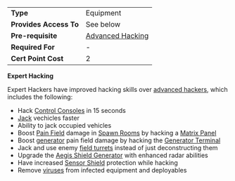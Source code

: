 |                        |                                         |
| ---------------------- | --------------------------------------- |
| **Type**               | Equipment                               |
| **Provides Access To** | See below                               |
| **Pre-requisite**      | [Advanced Hacking](Advanced_Hacking.md) |
| **Required For**       | \-                                      |
| **Cert Point Cost**    | 2                                       |

**Expert Hacking**

Expert Hackers have improved hacking skills over
[advanced hackers](Advanced_Hacking.md), which includes the following:

- Hack [Control Consoles](../locations/Control_Console.md) in 15 seconds
- [Jack](../terminology/Jack.md) vechicles faster
- Ability to jack occupied vehicles
- Boost [Pain Field](../terminology/Pain_Field.md) damage in
  [Spawn Rooms](../locations/Spawn_Room.md) by hacking a
  [Matrix Panel](../items/Matrix_Panel.md)
- Boost [generator](../items/Generator.md) pain field damage by hacking the
  [Generator Terminal](../items/Generator_Terminal.md)
- Jack and use enemy [field turrets](../weapons/One-Manned_Field_Turret.md)
  instead of just deconstructing them
- Upgrade the [Aegis Shield Generator](../weapons/Aegis_Shield_Generator.md)
  with enhanced radar abilities
- Have increased [Sensor Shield](../implants/Sensor_Shield.md) protection while
  hacking
- Remove [viruses](../terminology/Virus.md) from infected equipment and
  deployables


